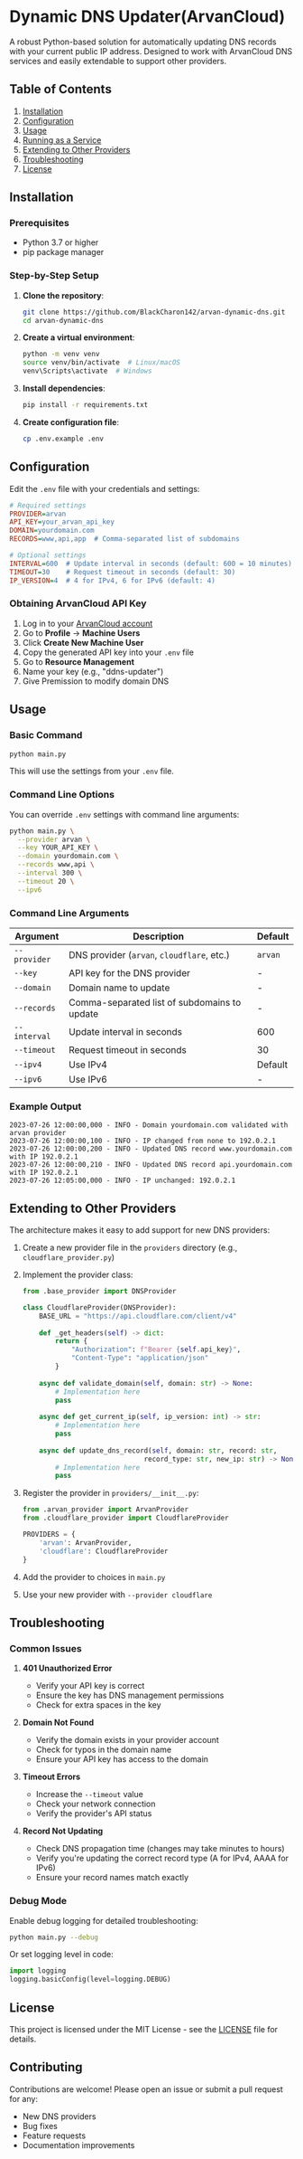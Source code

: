 # Dynamic DNS Updater(ArvanCloud)

A robust Python-based solution for automatically updating DNS records with your current public IP address. Designed to work with ArvanCloud DNS services and easily extendable to support other providers.

## Table of Contents

1. [Installation](#installation)
2. [Configuration](#configuration)
3. [Usage](#usage)
4. [Running as a Service](#running-as-a-service)
5. [Extending to Other Providers](#extending-to-other-providers)
6. [Troubleshooting](#troubleshooting)
7. [License](#license)

## Installation

### Prerequisites
- Python 3.7 or higher
- pip package manager

### Step-by-Step Setup

1. **Clone the repository**:
   ```bash
   git clone https://github.com/BlackCharon142/arvan-dynamic-dns.git
   cd arvan-dynamic-dns
   ```

2. **Create a virtual environment**:
   ```bash
   python -m venv venv
   source venv/bin/activate  # Linux/macOS
   venv\Scripts\activate  # Windows
   ```

3. **Install dependencies**:
   ```bash
   pip install -r requirements.txt
   ```

4. **Create configuration file**:
   ```bash
   cp .env.example .env
   ```

## Configuration

Edit the `.env` file with your credentials and settings:

```ini
# Required settings
PROVIDER=arvan
API_KEY=your_arvan_api_key
DOMAIN=yourdomain.com
RECORDS=www,api,app  # Comma-separated list of subdomains

# Optional settings
INTERVAL=600  # Update interval in seconds (default: 600 = 10 minutes)
TIMEOUT=30    # Request timeout in seconds (default: 30)
IP_VERSION=4  # 4 for IPv4, 6 for IPv6 (default: 4)
```

### Obtaining ArvanCloud API Key

1. Log in to your [ArvanCloud account](https://panel.arvancloud.ir)
2. Go to **Profile** → **Machine Users**
3. Click **Create New Machine User**
4. Copy the generated API key into your `.env` file
5. Go to **Resource Management**
6. Name your key (e.g., "ddns-updater")
7. Give Premission to modify domain DNS

## Usage

### Basic Command

```bash
python main.py
```

This will use the settings from your `.env` file.

### Command Line Options

You can override `.env` settings with command line arguments:

```bash
python main.py \
  --provider arvan \
  --key YOUR_API_KEY \
  --domain yourdomain.com \
  --records www,api \
  --interval 300 \
  --timeout 20 \
  --ipv6
```

### Command Line Arguments

| Argument         | Description                                  | Default     |
|------------------|----------------------------------------------|-------------|
| `--provider`     | DNS provider (`arvan`, `cloudflare`, etc.)   | `arvan`     |
| `--key`          | API key for the DNS provider                 | -           |
| `--domain`       | Domain name to update                        | -           |
| `--records`      | Comma-separated list of subdomains to update | -           |
| `--interval`     | Update interval in seconds                   | 600         |
| `--timeout`      | Request timeout in seconds                   | 30          |
| `--ipv4`         | Use IPv4                                     | Default     |
| `--ipv6`         | Use IPv6                                     | -           |

### Example Output

```
2023-07-26 12:00:00,000 - INFO - Domain yourdomain.com validated with arvan provider
2023-07-26 12:00:00,100 - INFO - IP changed from none to 192.0.2.1
2023-07-26 12:00:00,200 - INFO - Updated DNS record www.yourdomain.com with IP 192.0.2.1
2023-07-26 12:00:00,210 - INFO - Updated DNS record api.yourdomain.com with IP 192.0.2.1
2023-07-26 12:05:00,000 - INFO - IP unchanged: 192.0.2.1
```


## Extending to Other Providers

The architecture makes it easy to add support for new DNS providers:

1. Create a new provider file in the `providers` directory (e.g., `cloudflare_provider.py`)
   
2. Implement the provider class:
   ```python
   from .base_provider import DNSProvider
   
   class CloudflareProvider(DNSProvider):
       BASE_URL = "https://api.cloudflare.com/client/v4"
       
       def _get_headers(self) -> dict:
           return {
               "Authorization": f"Bearer {self.api_key}",
               "Content-Type": "application/json"
           }
       
       async def validate_domain(self, domain: str) -> None:
           # Implementation here
           pass
       
       async def get_current_ip(self, ip_version: int) -> str:
           # Implementation here
           pass
       
       async def update_dns_record(self, domain: str, record: str, 
                                 record_type: str, new_ip: str) -> None:
           # Implementation here
           pass
   ```

3. Register the provider in `providers/__init__.py`:
   ```python
   from .arvan_provider import ArvanProvider
   from .cloudflare_provider import CloudflareProvider
   
   PROVIDERS = {
       'arvan': ArvanProvider,
       'cloudflare': CloudflareProvider
   }
   ```

4. Add the provider to choices in `main.py`

4. Use your new provider with `--provider cloudflare`

## Troubleshooting

### Common Issues

1. **401 Unauthorized Error**
   - Verify your API key is correct
   - Ensure the key has DNS management permissions
   - Check for extra spaces in the key

2. **Domain Not Found**
   - Verify the domain exists in your provider account
   - Check for typos in the domain name
   - Ensure your API key has access to the domain

3. **Timeout Errors**
   - Increase the `--timeout` value
   - Check your network connection
   - Verify the provider's API status

4. **Record Not Updating**
   - Check DNS propagation time (changes may take minutes to hours)
   - Verify you're updating the correct record type (A for IPv4, AAAA for IPv6)
   - Ensure your record names match exactly

### Debug Mode

Enable debug logging for detailed troubleshooting:

```bash
python main.py --debug
```

Or set logging level in code:
```python
import logging
logging.basicConfig(level=logging.DEBUG)
```

## License

This project is licensed under the MIT License - see the [LICENSE](LICENSE) file for details.

## Contributing

Contributions are welcome! Please open an issue or submit a pull request for any:
- New DNS providers
- Bug fixes
- Feature requests
- Documentation improvements